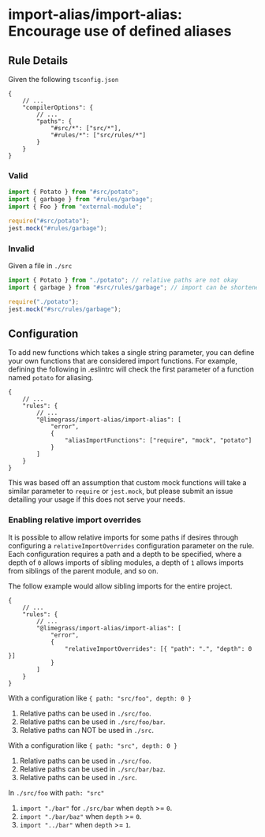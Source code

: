# import-alias/import-alias: Encourage use of defined aliases

## Rule Details

Given the following `tsconfig.json`

```jsonc
{
    // ...
    "compilerOptions": {
        // ...
        "paths": {
            "#src/*": ["src/*"],
            "#rules/*": ["src/rules/*"]
        }
    }
}
```

### Valid

```ts
import { Potato } from "#src/potato";
import { garbage } from "#rules/garbage";
import { Foo } from "external-module";

require("#src/potato");
jest.mock("#rules/garbage");
```

### Invalid

Given a file in `./src`

```ts
import { Potato } from "./potato"; // relative paths are not okay
import { garbage } from "#src/rules/garbage"; // import can be shortened

require("./potato");
jest.mock("#src/rules/garbage");
```

## Configuration

To add new functions which takes a single string parameter,
you can define your own functions that are considered import functions.
For example, defining the following in .eslintrc will check the first
parameter of a function named `potato` for aliasing.

```jsonc
{
    // ...
    "rules": {
        // ...
        "@limegrass/import-alias/import-alias": [
            "error",
            {
                "aliasImportFunctions": ["require", "mock", "potato"]
            }
        ]
    }
}
```

This was based off an assumption that custom mock functions will take a similar
parameter to `require` or `jest.mock`, but please submit an issue detailing
your usage if this does not serve your needs.

### Enabling relative import overrides

It is possible to allow relative imports for some paths if desires through configuring
a `relativeImportOverrides` configuration parameter on the rule. Each configuration requires
a path and a depth to be specified, where a depth of `0` allows imports of sibling modules,
a depth of `1` allows imports from siblings of the parent module, and so on.

The follow example would allow sibling imports for the entire project.

```jsonc
{
    // ...
    "rules": {
        // ...
        "@limegrass/import-alias/import-alias": [
            "error",
            {
                "relativeImportOverrides": [{ "path": ".", "depth": 0 }]
            }
        ]
    }
}
```

With a configuration like `{ path: "src/foo", depth: 0 }`

1. Relative paths can be used in `./src/foo`.
2. Relative paths can be used in `./src/foo/bar`.
3. Relative paths can NOT be used in `./src`.

With a configuration like `{ path: "src", depth: 0 }`

1. Relative paths can be used in `./src/foo`.
2. Relative paths can be used in `./src/bar/baz`.
3. Relative paths can be used in `./src`.

In `./src/foo` with `path: "src"`

1. `import "./bar"` for `./src/bar` when `depth` \>= `0`.
2. `import "./bar/baz"` when `depth` \>= `0`.
3. `import "../bar"` when `depth` \>= `1`.
